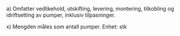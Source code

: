 a) Omfatter vedlikehold, utskifting, levering, montering, tilkobling og idriftsetting av pumper, inklusiv tilpasninger.

x) Mengden måles som antall pumper. Enhet: stk

